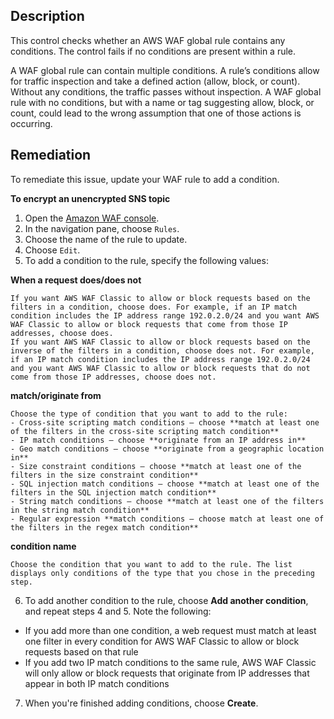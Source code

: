 ## Description

This control checks whether an AWS WAF global rule contains any conditions. The control fails if no conditions are present within a rule.

A WAF global rule can contain multiple conditions. A rule’s conditions allow for traffic inspection and take a defined action (allow, block, or count). Without any conditions, the traffic passes without inspection. A WAF global rule with no conditions, but with a name or tag suggesting allow, block, or count, could lead to the wrong assumption that one of those actions is occurring.

## Remediation

To remediate this issue, update your WAF rule to add a condition.

**To encrypt an unencrypted SNS topic**

1. Open the [Amazon WAF console](https://console.aws.amazon.com/wafv2/).
2. In the navigation pane, choose `Rules`.
3. Choose the name of the rule to update.
4. Choose `Edit`.
5. To add a condition to the rule, specify the following values:

  **When a request does/does not**

    If you want AWS WAF Classic to allow or block requests based on the filters in a condition, choose does. For example, if an IP match condition includes the IP address range 192.0.2.0/24 and you want AWS WAF Classic to allow or block requests that come from those IP addresses, choose does.
    If you want AWS WAF Classic to allow or block requests based on the inverse of the filters in a condition, choose does not. For example, if an IP match condition includes the IP address range 192.0.2.0/24 and you want AWS WAF Classic to allow or block requests that do not come from those IP addresses, choose does not.

  **match/originate from**

    Choose the type of condition that you want to add to the rule:
    - Cross-site scripting match conditions – choose **match at least one of the filters in the cross-site scripting match condition**
    - IP match conditions – choose **originate from an IP address in**
    - Geo match conditions – choose **originate from a geographic location in**
    - Size constraint conditions – choose **match at least one of the filters in the size constraint condition**
    - SQL injection match conditions – choose **match at least one of the filters in the SQL injection match condition**
    - String match conditions – choose **match at least one of the filters in the string match condition**
    - Regular expression **match conditions – choose match at least one of the filters in the regex match condition**

  **condition name**

    Choose the condition that you want to add to the rule. The list displays only conditions of the type that you chose in the preceding step.

6. To add another condition to the rule, choose **Add another condition**, and repeat steps 4 and 5. Note the following:
  - If you add more than one condition, a web request must match at least one filter in every condition for AWS WAF Classic to allow or block requests based on that rule
  - If you add two IP match conditions to the same rule, AWS WAF Classic will only allow or block requests that originate from IP addresses that appear in both IP match conditions
7. When you're finished adding conditions, choose **Create**.